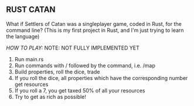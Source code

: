 ## RUST CATAN
What if Settlers of Catan was a singleplayer game, coded in Rust, for the command line? 
(This is my first project in Rust, and I'm just trying to learn the language)

*HOW TO PLAY:*
NOTE: NOT FULLY IMPLEMENTED YET
1. Run main.rs
2. Run commands with / followed by the command, i.e. /map
3. Build properties, roll the dice, trade
4. If you roll the dice, all properties which have the corresponding number get resources
5. If you roll a 7, you get taxed 50% of all your resources
6. Try to get as rich as possible! 
